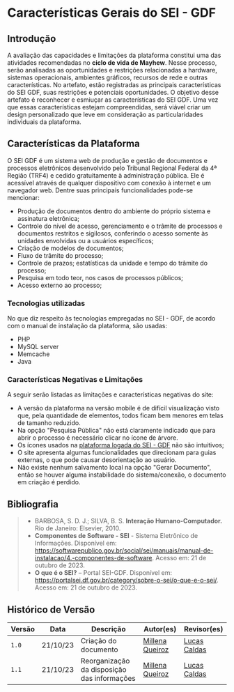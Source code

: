 # Características Gerais do SEI - GDF

## Introdução

A avaliação das capacidades e limitações da plataforma constitui uma das atividades recomendadas no <b>ciclo de vida de Mayhew</b>. Nesse processo, serão analisadas as oportunidades e restrições relacionadas a hardware, sistemas operacionais, ambientes gráficos, recursos de rede e outras características. No artefato, estão registradas as principais características do SEI GDF, suas restrições e potenciais oportunidades.
O objetivo desse artefato é reconhecer e esmiuçar as características do SEI GDF. Uma vez que essas características estejam compreendidas, será viável criar um design personalizado que leve em consideração as particularidades individuais da plataforma.

## Características da Plataforma

O SEI GDF é um sistema web de produção e gestão de documentos e processos eletrônicos desenvolvido pelo Tribunal Regional Federal da 4ª Região (TRF4) e cedido gratuitamente à administração pública. Ele é acessível através de qualquer dispositivo com conexão à internet e um navegador web. Dentre suas principais funcionalidades pode-se mencionar:
- Produção de documentos dentro do ambiente do próprio sistema e assinatura eletrônica;
- Controle do nível de acesso, gerenciamento e o trâmite de processos e documentos restritos e sigilosos, conferindo o acesso somente às unidades envolvidas ou a usuários específicos; 
- Criação de modelos de documentos;
- Fluxo de trâmite do processo;
- Controle de prazos; estatísticas da unidade e tempo do trâmite do processo;
- Pesquisa em todo teor, nos casos de processos públicos;
- Acesso externo ao processo; 

### Tecnologias utilizadas

No que diz respeito às tecnologias empregadas no SEI - GDF, de acordo com o manual de instalação da plataforma, são usadas: 
- PHP 
- MySQL server
- Memcache
- Java

### Características Negativas e Limitações

A seguir serão listadas as limitações e características negativas do site:

- A versão da plataforma na versão mobile é de difícil visualização visto que, pela quantidade de elementos, todos ficam bem menores em telas de tamanho reduzido. 
- Na opção "Pesquisa Pública" não está claramente indicado que para abrir o processo é necessário clicar no ícone de árvore.
- Os ícones usados na [plataforma logada do SEI - GDF](https://github-production-user-asset-6210df.s3.amazonaws.com/95441810/277069483-59223b97-5a6e-47af-97b4-ece8360c08a9.png) não são intuitivos;
- O site apresenta algumas funcionalidades que direcionam para guias externas, o que pode causar desorientação ao usuário.
- Não existe nenhum salvamento local na opção "Gerar Documento", então se houver alguma instabilidade do sistema/conexão, o documento em criação é perdido.


## Bibliografia

> - BARBOSA, S. D. J.; SILVA, B. S. **Interação Humano-Computador.** Rio de Janeiro: Elsevier, 2010.
> - **Componentes de Software - SEI** - Sistema Eletrônico de Informações. Disponível em: <https://softwarepublico.gov.br/social/sei/manuais/manual-de-instalacao/4.-componentes-de-software>. Acesso em: 21 de outubro de 2023.
> - **O que é o SEI?** – Portal SEI-GDF. Disponível em: <https://portalsei.df.gov.br/category/sobre-o-sei/o-que-e-o-sei/>. Acesso em: 21 de outubro de 2023.

## Histórico de Versão

| Versão | Data     | Descrição            | Autor(es)                                     | Revisor(es)                                          |
| ------ | -------- | -------------------- | --------------------------------------------- | ---------------------------------------------------- |
| `1.0`  | 21/10/23 | Criação do documento | [Millena Queiroz](https://github.com/millenaqueiroz) | [Lucas Caldas](https://github.com/lucascaldasb) |
| `1.1`  | 21/10/23 | Reorganização da disposição das informações | [Millena Queiroz](https://github.com/millenaqueiroz) | [Lucas Caldas](https://github.com/lucascaldasb) |
